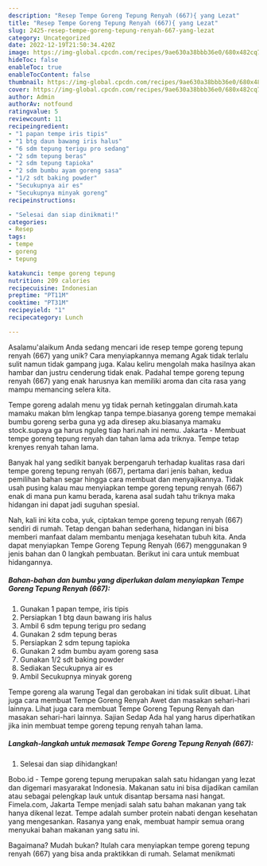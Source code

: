 ```yaml
---
description: "Resep Tempe Goreng Tepung Renyah (667){ yang Lezat"
title: "Resep Tempe Goreng Tepung Renyah (667){ yang Lezat"
slug: 2425-resep-tempe-goreng-tepung-renyah-667-yang-lezat
category: Uncategorized
date: 2022-12-19T21:50:34.420Z
image: https://img-global.cpcdn.com/recipes/9ae630a38bbb36e0/680x482cq70/tempe-goreng-tepung-renyah-667-foto-resep-utama.jpg
hideToc: false
enableToc: true
enableTocContent: false
thumbnail: https://img-global.cpcdn.com/recipes/9ae630a38bbb36e0/680x482cq70/tempe-goreng-tepung-renyah-667-foto-resep-utama.jpg
cover: https://img-global.cpcdn.com/recipes/9ae630a38bbb36e0/680x482cq70/tempe-goreng-tepung-renyah-667-foto-resep-utama.jpg
author: Admin
authorAv: notfound
ratingvalue: 5
reviewcount: 11
recipeingredient:
- "1 papan tempe iris tipis"
- "1 btg daun bawang iris halus"
- "6 sdm tepung terigu pro sedang"
- "2 sdm tepung beras"
- "2 sdm tepung tapioka"
- "2 sdm bumbu ayam goreng sasa"
- "1/2 sdt baking powder"
- "Secukupnya air es"
- "Secukupnya minyak goreng"
recipeinstructions:

- "Selesai dan siap dinikmati!"
categories:
- Resep
tags:
- tempe
- goreng
- tepung

katakunci: tempe goreng tepung 
nutrition: 209 calories
recipecuisine: Indonesian
preptime: "PT11M"
cooktime: "PT31M"
recipeyield: "1"
recipecategory: Lunch

---
```



Asalamu'alaikum Anda sedang mencari ide resep tempe goreng tepung renyah (667) yang unik? Cara menyiapkannya memang Agak tidak terlalu sulit namun tidak gampang juga. Kalau keliru mengolah maka hasilnya akan hambar dan justru cenderung tidak enak. Padahal tempe goreng tepung renyah (667) yang enak harusnya kan memiliki aroma dan cita rasa yang mampu memancing selera kita.


Tempe goreng adalah menu yg tidak pernah ketinggalan dirumah.kata mamaku makan blm lengkap tanpa tempe.biasanya goreng tempe memakai bumbu goreng serba guna yg ada diresep aku.biasanya mamaku stock.supaya ga harus nguleg tiap hari.nah ini nemu. Jakarta - Membuat tempe goreng tepung renyah dan tahan lama ada triknya. Tempe tetap krenyes renyah tahan lama.

Banyak hal yang sedikit banyak berpengaruh terhadap kualitas rasa dari tempe goreng tepung renyah (667), pertama dari jenis bahan, kedua pemilihan bahan segar hingga cara membuat dan menyajikannya. Tidak usah pusing kalau mau menyiapkan tempe goreng tepung renyah (667) enak di mana pun kamu berada, karena asal sudah tahu triknya maka hidangan ini dapat jadi suguhan spesial.


Nah, kali ini kita coba, yuk, ciptakan tempe goreng tepung renyah (667) sendiri di rumah. Tetap dengan bahan sederhana, hidangan ini bisa memberi manfaat dalam membantu menjaga kesehatan tubuh kita. Anda dapat menyiapkan Tempe Goreng Tepung Renyah (667) menggunakan 9 jenis bahan dan 0 langkah pembuatan. Berikut ini cara untuk membuat hidangannya.

<!--inarticleads1-->

##### Bahan-bahan dan bumbu yang diperlukan dalam menyiapkan Tempe Goreng Tepung Renyah (667):

1. Gunakan 1 papan tempe, iris tipis
1. Persiapkan 1 btg daun bawang iris halus
1. Ambil 6 sdm tepung terigu pro sedang
1. Gunakan 2 sdm tepung beras
1. Persiapkan 2 sdm tepung tapioka
1. Gunakan 2 sdm bumbu ayam goreng sasa
1. Gunakan 1/2 sdt baking powder
1. Sediakan Secukupnya air es
1. Ambil Secukupnya minyak goreng


Tempe goreng ala warung Tegal dan gerobakan ini tidak sulit dibuat. Lihat juga cara membuat Tempe Goreng Renyah Awet dan masakan sehari-hari lainnya. Lihat juga cara membuat Tempe Goreng Tepung Renyah dan masakan sehari-hari lainnya. Sajian Sedap Ada hal yang harus diperhatikan jika inin membuat tempe goreng tepung renyah tahan lama. 

<!--inarticleads2-->

##### Langkah-langkah untuk memasak Tempe Goreng Tepung Renyah (667):


1. Selesai dan siap dihidangkan!

Bobo.id - Tempe goreng tepung merupakan salah satu hidangan yang lezat dan digemari masyarakat Indonesia. Makanan satu ini bisa dijadikan camilan atau sebagai pelengkap lauk untuk disantap bersama nasi hangat. Fimela.com, Jakarta Tempe menjadi salah satu bahan makanan yang tak hanya dikenal lezat. Tempe adalah sumber protein nabati dengan kesehatan yang mengesankan. Rasanya yang enak, membuat hampir semua orang menyukai bahan makanan yang satu ini. 

Bagaimana? Mudah bukan? Itulah cara menyiapkan tempe goreng tepung renyah (667) yang bisa anda praktikkan di rumah. Selamat menikmati
